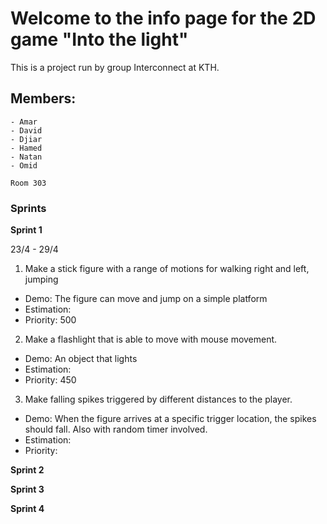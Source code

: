 # Welcome to the info page for the 2D game "Into the light"

This is a project run by group Interconnect at KTH.

## Members:
```
- Amar
- David
- Djiar
- Hamed
- Natan
- Omid

Room 303
```

### Sprints

**Sprint 1**

23/4 - 29/4
1. Make a stick figure with a range of motions for walking right and left, jumping
- Demo: The figure can move and jump on a simple platform
- Estimation:
- Priority: 500
2. Make a flashlight that is able to move with mouse movement.
- Demo: An object that lights 
- Estimation:
- Priority: 450
3. Make falling spikes triggered by different distances to the player.
- Demo: When the figure arrives at a specific trigger location, the spikes should fall. Also with random timer involved.
- Estimation:
- Priority:


**Sprint 2**

**Sprint 3**

**Sprint 4**


